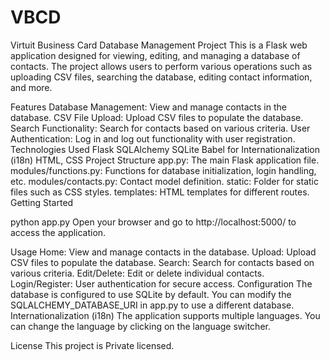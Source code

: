 # VBCD

Virtuit Business Card Database Management Project
This is a Flask web application designed for viewing, editing, and managing a database of contacts. The project allows users to perform various operations such as uploading CSV files, searching the database, editing contact information, and more.

Features
Database Management: View and manage contacts in the database.
CSV File Upload: Upload CSV files to populate the database.
Search Functionality: Search for contacts based on various criteria.
User Authentication: Log in and log out functionality with user registration.
Technologies Used
Flask
SQLAlchemy
SQLite
Babel for Internationalization (i18n)
HTML, CSS
Project Structure
app.py: The main Flask application file.
modules/functions.py: Functions for database initialization, login handling, etc.
modules/contacts.py: Contact model definition.
static: Folder for static files such as CSS styles.
templates: HTML templates for different routes.
Getting Started

python app.py
Open your browser and go to http://localhost:5000/ to access the application.

Usage
Home: View and manage contacts in the database.
Upload: Upload CSV files to populate the database.
Search: Search for contacts based on various criteria.
Edit/Delete: Edit or delete individual contacts.
Login/Register: User authentication for secure access.
Configuration
The database is configured to use SQLite by default. You can modify the SQLALCHEMY_DATABASE_URI in app.py to use a different database.
Internationalization (i18n)
The application supports multiple languages. You can change the language by clicking on the language switcher.

License
This project is Private licensed.
